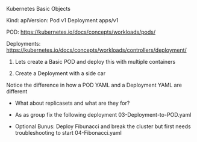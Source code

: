 Kubernetes Basic Objects

Kind:					apiVersion:
Pod     				v1
Deployment				apps/v1

POD: https://kubernetes.io/docs/concepts/workloads/pods/

Deployments: https://kubernetes.io/docs/concepts/workloads/controllers/deployment/


1. Lets create a Basic POD and deploy this with multiple containers

2. Create a Deployment with a side car


Notice the difference in how a POD YAML and a Deployment YAML are different

* What about replicasets and what are they for?


* As as group fix the following deployment 03-Deployment-to-POD.yaml



* Optional Bunus: Deploy Fibunacci and break the cluster but first needs troubleshooting to start 04-Fibonacci.yaml